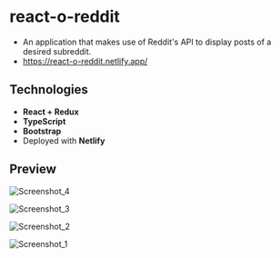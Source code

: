 # react-o-reddit

- An application that makes use of Reddit's API to display posts of a desired subreddit. 
- https://react-o-reddit.netlify.app/

## Technologies

- **React + Redux**
- **TypeScript**
- **Bootstrap**
- Deployed with **Netlify**

## Preview

![Screenshot_4](https://user-images.githubusercontent.com/27537005/115064652-2ca4c180-9ebb-11eb-84ca-16ae69f7cdde.png)

![Screenshot_3](https://user-images.githubusercontent.com/27537005/115064650-2c0c2b00-9ebb-11eb-8922-13c28495228a.png)

![Screenshot_2](https://user-images.githubusercontent.com/27537005/115064647-2b739480-9ebb-11eb-8dd9-e392741f9e0c.png)

![Screenshot_1](https://user-images.githubusercontent.com/27537005/115064654-2ca4c180-9ebb-11eb-8003-6ee6eb05b4d8.png)
